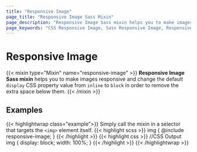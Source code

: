 ```yaml
---
title: "Responsive Image"
page_title: "Responsive Image Sass Mixin"
page_description: "Responsive Image Sass mixin helps you to make images responsive and change the default display CSS property value from inline to block in order to remove the extra space below them."
page_keywords: "CSS Responsive Image, Sass Responsive Image, Responsive Images, Reset CSS Image, CSS Fluid Images, Responsive img tag"
---
```


# Responsive Image

{{< mixin type="Mixin" name="responsive-image" >}}
**Responsive Image Sass mixin** helps you to make images responsive and change the default `display` CSS property value from `inline` to `block` in order to remove the extra space below them.
{{< /mixin >}}

## Examples

{{< highlightwrap class="example">}}
Simply call the mixin in a selector that targets the `<img>` element itself.
{{< highlight scss >}}
img {
  @include responsive-image;
}
{{< /highlight >}}
{{< highlight css >}}
//CSS Output
img {
  display: block;
  width: 100%;
}
{{< /highlight >}}
{{< /highlightwrap >}}

